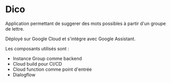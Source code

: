 # Dico

Application permettant de suggerer des mots possibles à partir d'un groupe de lettre.

Déployé sur Google Cloud et s'intègre avec Google Assistant.

Les composants utilisés sont :
- Instance Group comme backend
- Cloud build pour CI/CD
- Cloud function comme point d'entrée
- Dialogflow 
